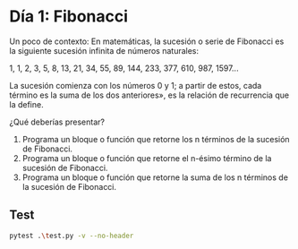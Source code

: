 # Día 1: Fibonacci

Un poco de contexto:
En matemáticas, la sucesión o serie de Fibonacci es la siguiente sucesión infinita de números naturales:

1, 1, 2, 3, 5, 8, 13, 21, 34, 55, 89, 144, 233, 377, 610, 987, 1597...

La sucesión comienza con los números 0 y 1; a partir de estos, cada término es la suma de los dos anteriores», es la relación de recurrencia que la define.

¿Qué deberías presentar?

1. Programa un bloque o función que retorne los n términos de la sucesión de Fibonacci.
2. Programa un bloque o función que retorne el n-ésimo término de la sucesión de Fibonacci.
3. Programa un bloque o función que retorne la suma de los n términos de la sucesión de Fibonacci.

## Test

```bash
pytest .\test.py -v --no-header
```
